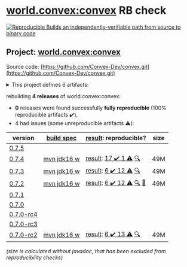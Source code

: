 [world.convex:convex](https://search.maven.org/artifact/world.convex/convex/) RB check
=======

[![Reproducible Builds](https://reproducible-builds.org/images/logos/rb.svg) an independently-verifiable path from source to binary code](https://reproducible-builds.org/)

## Project: [world.convex:convex](https://search.maven.org/artifact/world.convex/convex/)

Source code: [https://github.com/Convex-Dev/convex.git](https://github.com/Convex-Dev/convex.git)

<details><summary>This project defines 6 artifacts:</summary>

* [world.convex:convex](https://search.maven.org/artifact/world.convex/convex/)
* [world.convex:convex-benchmarks](https://search.maven.org/artifact/world.convex/convex-benchmarks/)
* [world.convex:convex-cli](https://search.maven.org/artifact/world.convex/convex-cli/)
* [world.convex:convex-core](https://search.maven.org/artifact/world.convex/convex-core/)
* [world.convex:convex-gui](https://search.maven.org/artifact/world.convex/convex-gui/)
* [world.convex:convex-peer](https://search.maven.org/artifact/world.convex/convex-peer/)
</details>

rebuilding **4 releases** of world.convex:convex:
- **0** releases were found successfully **fully reproducible** (100% reproducible artifacts :heavy_check_mark:),
- 4 had issues (some unreproducible artifacts :warning:):

| version | [build spec](/BUILDSPEC.md) | [result](https://reproducible-builds.org/docs/jvm/): reproducible? | size |
| -- | --------- | ------ | -- |
| [0.7.5](https://search.maven.org/artifact/world.convex/convex/0.7.5/pom) | | | |
| [0.7.4](https://search.maven.org/artifact/world.convex/convex/0.7.4/pom) | [mvn jdk16 w](convex-0.7.4.buildspec) | [result](convex-0.7.4.buildinfo): [17 :heavy_check_mark:  1 :warning:](convex-0.7.4.buildcompare) [:mag:](convex-0.7.4.diffoscope) | 49M |
| [0.7.3](https://search.maven.org/artifact/world.convex/convex/0.7.3/pom) | [mvn jdk16 w](convex-0.7.3.buildspec) | [result](convex-0.7.3.buildinfo): [6 :heavy_check_mark:  12 :warning:](convex-0.7.3.buildcompare) [:mag:](convex-0.7.3.diffoscope) | 49M |
| [0.7.2](https://search.maven.org/artifact/world.convex/convex/0.7.2/pom) | [mvn jdk16 w](convex-0.7.2.buildspec) | [result](convex-0.7.2.buildinfo): [6 :heavy_check_mark:  12 :warning:](convex-0.7.2.buildcompare) [:mag:](convex-0.7.2.diffoscope) [:memo:](https://github.com/Convex-Dev/convex/pull/348) | 49M |
| [0.7.1](https://search.maven.org/artifact/world.convex/convex/0.7.1/pom) | | | |
| [0.7.0](https://search.maven.org/artifact/world.convex/convex/0.7.0/pom) | | | |
| [0.7.0-rc4](https://search.maven.org/artifact/world.convex/convex/0.7.0-rc4/pom) | | | |
| [0.7.0-rc3](https://search.maven.org/artifact/world.convex/convex/0.7.0-rc3/pom) | | | |
| [0.7.0-rc2](https://search.maven.org/artifact/world.convex/convex/0.7.0-rc2/pom) | [mvn jdk16 w](convex-0.7.0-rc2.buildspec) | [result](convex-0.7.0-rc2.buildinfo): [6 :heavy_check_mark:  13 :warning:](convex-0.7.0-rc2.buildcompare) [:mag:](convex-0.7.0-rc2.diffoscope) | 49M |

<i>(size is calculated without javadoc, that has been excluded from reproducibility checks)</i>
